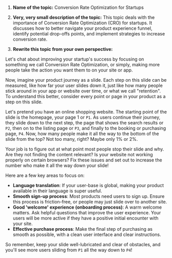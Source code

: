 1. **Name of the topic:**
Conversion Rate Optimization for Startups

2. **Very, very small description of the topic:**
This topic deals with the importance of Conversion Rate Optimization (CRO) for startups. It discusses how to better navigate your product experience funnel, identify potential drop-offs points, and implement strategies to increase conversion rate. 

3. **Rewrite this topic from your own perspective:**

Let's chat about improving your startup's success by focusing on something we call Conversion Rate Optimization, or simply, making more people take the action you want them to on your site or app.

Now, imagine your product journey as a slide. Each step on this slide can be measured, like how far your user slides down it, just like how many people stick around in your app or website over time, or what we call "retention". To understand this better, consider every point or page in your product as a step on this slide. 

Let's pretend you have an online shopping website. The starting point of the slide is the homepage, your page 1 or `P1`. As users continue their journey, they slide down to the next step, the page that shows the search results or `P2`, then on to the listing page or `P3`, and finally to the booking or purchasing page, `P4`. Now, how many people make it all the way to the bottom of the slide from the top? Not too many, right? Maybe only 1% or 2%. 

Your job is to figure out at what point most people stop their slide and why. Are they not finding the content relevant? Is your website not working properly on certain browsers? Fix these issues and set out to increase the number who make it all the way down your slide! 

Here are a few key areas to focus on:

- **Language translation**: If your user-base is global, making your product available in their language is super useful. 
- **Smooth sign-up process**: Most products need users to sign up. Ensure this process is friction-free, or people may just slide over to another site.
- **Good 'welcome' experience (onboarding process)**: A warm welcome matters. Ask helpful questions that improve the user experience. Your users will be more active if they have a positive initial encounter with your site.
- **Effective purchase process**: Make the final step of purchasing as smooth as possible, with a clean user interface and clear instructions. 

So remember, keep your slide well-lubricated and clear of obstacles, and you'll see more users sliding from `P1` all the way down to `P4`!